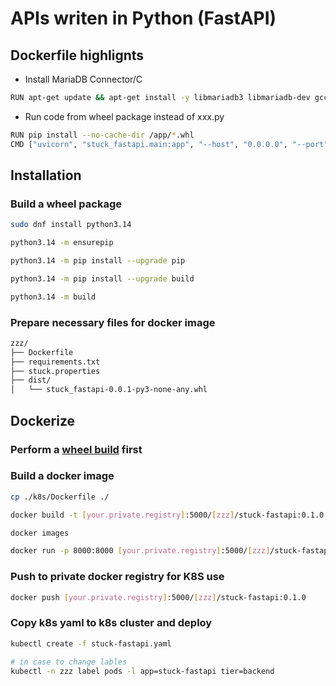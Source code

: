 # APIs writen in Python (FastAPI)

## Dockerfile highlignts

* Install MariaDB Connector/C

```bash
RUN apt-get update && apt-get install -y libmariadb3 libmariadb-dev gcc
```

* Run code from wheel package instead of xxx.py

```bash
RUN pip install --no-cache-dir /app/*.whl
CMD ["uvicorn", "stuck_fastapi.main:app", "--host", "0.0.0.0", "--port", "8000"]
```

## Installation

### Build a wheel package

```bash
sudo dnf install python3.14

python3.14 -m ensurepip

python3.14 -m pip install --upgrade pip

python3.14 -m pip install --upgrade build

python3.14 -m build
```

### Prepare necessary files for docker image

```bash
zzz/
├── Dockerfile
├── requirements.txt
├── stuck.properties
├── dist/
│   └── stuck_fastapi-0.0.1-py3-none-any.whl
```

## Dockerize

### Perform a [wheel build](#build-a-wheel-package) first

### Build a docker image

```bash
cp ./k8s/Dockerfile ./

docker build -t [your.private.registry]:5000/[zzz]/stuck-fastapi:0.1.0 .

docker images

docker run -p 8000:8000 [your.private.registry]:5000/[zzz]/stuck-fastapi:0.1.0
```

### Push to private docker registry for K8S use

 ```bash
 docker push [your.private.registry]:5000/[zzz]/stuck-fastapi:0.1.0
 ```

### Copy k8s yaml to k8s cluster and deploy

 ```bash
 kubectl create -f stuck-fastapi.yaml

# in case to change lables
 kubectl -n zzz label pods -l app=stuck-fastapi tier=backend
 ```
